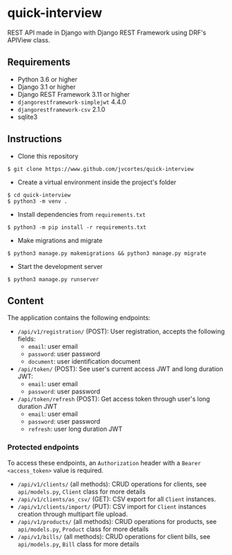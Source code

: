 # quick-interview
REST API made in Django with Django REST Framework using DRF's APIView class.

## Requirements
* Python 3.6 or higher
* Django 3.1 or higher
* Django REST Framework 3.11 or higher
* `djangorestframework-simplejwt` 4.4.0
* `djangorestframework-csv` 2.1.0
* sqlite3

## Instructions

* Clone this repository
```console
$ git clone https://www.github.com/jvcortes/quick-interview
```

* Create a virtual environment inside the project's folder
```console
$ cd quick-interview
$ python3 -m venv .
```

* Install dependencies from `requirements.txt`
```console
$ python3 -m pip install -r requirements.txt
```

* Make migrations and migrate
```console
$ python3 manage.py makemigrations && python3 manage.py migrate
```

* Start the development server
```console
$ python3 manage.py runserver
```

## Content

The application contains the following endpoints:
* `/api/v1/registration/` (POST): User registration, accepts the following fields:
	* `email`: user email
	* `password`: user password
	* `document`: user identification document
* `/api/token/` (POST): See user's current access JWT and long duration JWT:
	* `email`: user email
	* `password`: user password
* `/api/token/refresh` (POST): Get access token through user's long duration JWT
	* `email`: user email
	* `password`: user password
	* `refresh`: user long duration JWT

### Protected endpoints

To access these endpoints, an `Authorization` header with a `Bearer <access_token>` value is required.

* `/api/v1/clients/` (all methods): CRUD operations for clients, see `api/models.py`, `Client` class for more details
* `/api/v1/clients/as_csv/` (GET): CSV export for all `Client` instances.
* `/api/v1/clients/import/` (PUT): CSV import for `Client` instances creation through multipart file upload.
* `/api/v1/products/` (all methods): CRUD operations for products, see `api/models.py`, `Product` class for more details
* `/api/v1/bills/` (all methods): CRUD operations for client bills, see `api/models.py`, `Bill` class for more details
